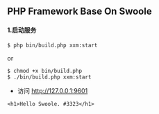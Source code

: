 ## PHP Framework Base On Swoole

#### 1.启动服务

`$ php bin/build.php xxm:start`

or

```
$ chmod +x bin/build.php
$ ./bin/build.php xxm:start
```

* 访问 http://127.0.0.1:9601

```$xslt
<h1>Hello Swoole. #3323</h1>
```



